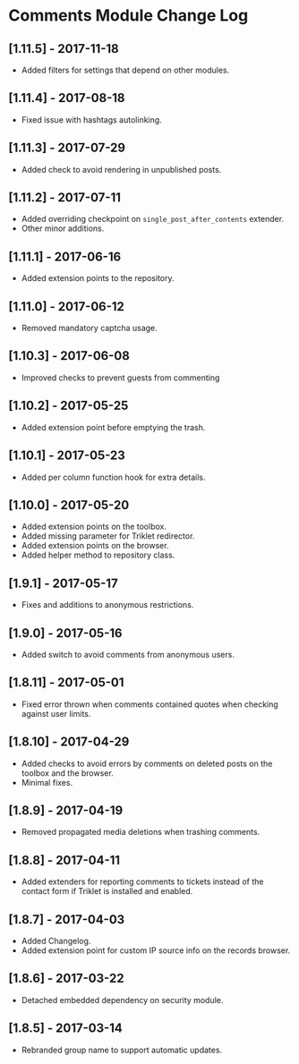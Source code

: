
# Comments Module Change Log

## [1.11.5] - 2017-11-18

- Added filters for settings that depend on other modules.

## [1.11.4] - 2017-08-18

- Fixed issue with hashtags autolinking.

## [1.11.3] - 2017-07-29

- Added check to avoid rendering in unpublished posts.

## [1.11.2] - 2017-07-11

- Added overriding checkpoint on `single_post_after_contents` extender.
- Other minor additions.

## [1.11.1] - 2017-06-16

- Added extension points to the repository.

## [1.11.0] - 2017-06-12

- Removed mandatory captcha usage.

## [1.10.3] - 2017-06-08

- Improved checks to prevent guests from commenting

## [1.10.2] - 2017-05-25

- Added extension point before emptying the trash.

## [1.10.1] - 2017-05-23

- Added per column function hook for extra details. 

## [1.10.0] - 2017-05-20

- Added extension points on the toolbox.
- Added missing parameter for Triklet redirector.
- Added extension points on the browser.
- Added helper method to repository class.

## [1.9.1] - 2017-05-17

- Fixes and additions to anonymous restrictions.

## [1.9.0] - 2017-05-16

- Added switch to avoid comments from anonymous users.

## [1.8.11] - 2017-05-01

- Fixed error thrown when comments contained quotes when checking against user limits.

## [1.8.10] - 2017-04-29

- Added checks to avoid errors by comments on deleted posts on the toolbox and the browser.
- Minimal fixes.

## [1.8.9] - 2017-04-19

- Removed propagated media deletions when trashing comments.

## [1.8.8] - 2017-04-11

- Added extenders for reporting comments to tickets instead of the contact form
  if Triklet is installed and enabled.

## [1.8.7] - 2017-04-03

- Added Changelog.
- Added extension point for custom IP source info on the records browser.

## [1.8.6] - 2017-03-22

- Detached embedded dependency on security module.

## [1.8.5] - 2017-03-14

- Rebranded group name to support automatic updates.
